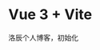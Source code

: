 <!--
 * @Author: baiwx baiwx@citycloud.com.cn
 * @Date: 2022-05-17 13:44:19
 * @LastEditors: baiwx baiwx@citycloud.com.cn
 * @LastEditTime: 2022-05-17 17:26:52
 * @FilePath: /vite/Luochen/README.md
 * @Description: 这是默认设置,请设置`customMade`, 打开koroFileHeader查看配置 进行设置: https://github.com/OBKoro1/koro1FileHeader/wiki/%E9%85%8D%E7%BD%AE
-->
# Vue 3 + Vite

洛辰个人博客，初始化

